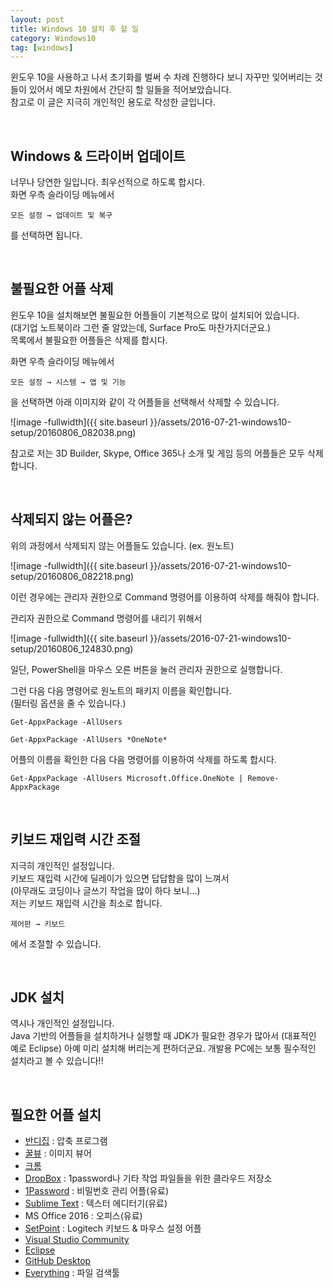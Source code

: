 ```yaml
---
layout: post
title: Windows 10 설치 후 할 일
category: Windows10
tag: [windows]
---
```


윈도우 10을 사용하고 나서 초기화를 벌써 수 차례 진행하다 보니
자꾸만 잊어버리는 것들이 있어서 메모 차원에서 간단히 할 일들을 적어보았습니다.  
참고로 이 글은 지극히 개인적인 용도로 작성한 글입니다.

<br>

## Windows & 드라이버 업데이트

너무나 당연한 일입니다. 최우선적으로 하도록 합시다.  
화면 우측 슬라이딩 메뉴에서 

~~~
모든 설정 → 업데이트 및 복구
~~~

를 선택하면 됩니다.


<br>

## 불필요한 어플 삭제

윈도우 10을 설치해보면 불필요한 어플들이 기본적으로 많이 설치되어 있습니다.  
(대기업 노트북이라 그런 줄 알았는데, Surface Pro도 마찬가지더군요.)  
목록에서 불필요한 어플들은 삭제를 합시다.

화면 우측 슬라이딩 메뉴에서 

~~~
모든 설정 → 시스템 → 앱 및 기능
~~~

을 선택하면 아래 이미지와 같이 각 어플들을 선택해서 삭제할 수 있습니다.

![image -fullwidth]({{ site.baseurl }}/assets/2016-07-21-windows10-setup/20160806_082038.png)

참고로 저는 3D Builder, Skype, Office 365나 소개 및 게임 등의 어플들은 모두 삭제합니다.


<br>

## 삭제되지 않는 어플은?

위의 과정에서 삭제되지 않는 어플들도 있습니다. (ex. 원노트)

![image -fullwidth]({{ site.baseurl }}/assets/2016-07-21-windows10-setup/20160806_082218.png)

이런 경우에는 관리자 권한으로 Command 명령어를 이용하여 삭제를 해줘야 합니다.


관리자 권한으로 Command 명령어를 내리기 위해서

![image -fullwidth]({{ site.baseurl }}/assets/2016-07-21-windows10-setup/20160806_124830.png)

일단, PowerShell을 마우스 오른 버튼을 눌러 관리자 권한으로 실행합니다.

그런 다음 다음 명령어로 원노트의 패키지 이름을 확인합니다.  
(필터링 옵션을 줄 수 있습니다.)

~~~
Get-AppxPackage -AllUsers

Get-AppxPackage -AllUsers *OneNote*
~~~

어플의 이름을 확인한 다음 다음 명령어를 이용하여 삭제를 하도록 합시다.

~~~
Get-AppxPackage -AllUsers Microsoft.Office.OneNote | Remove-AppxPackage
~~~

<br>

## 키보드 재입력 시간 조절

지극히 개인적인 설정입니다.  
키보드 재입력 시간에 딜레이가 있으면 답답함을 많이 느껴서  
(아무래도 코딩이나 글쓰기 작업을 많이 하다 보니...)  
저는 키보드 재입력 시간을 최소로 합니다.

~~~
제어판 → 키보드
~~~

에서 조절할 수 있습니다.


<br>

## JDK 설치

역시나 개인적인 설정입니다.  
Java 기반의 어플들을 설치하거나 실행할 때 JDK가 필요한 경우가
많아서 (대표적인 예로 Eclipse) 아예 미리 설치해 버리는게 편하더군요.
개발용 PC에는 보통 필수적인 설치라고 볼 수 있습니다!!

<br>

## 필요한 어플 설치

* [반디집](https://www.bandisoft.co.kr/bandizip/) : 압축 프로그램
* [꿀뷰](https://www.bandisoft.co.kr/honeyview/) : 이미지 뷰어
* [크롬](https://www.google.co.kr/chrome/browser/desktop/)
* [DropBox](https://www.dropbox.com/ko/downloading) : 1password나 기타 작업 파일들을 위한 클라우드 저장소
* [1Password](https://agilebits.com/downloads) : 비밀번호 관리 어플(유료)
* [Sublime Text](https://www.sublimetext.com/) : 텍스터 에디터기(유료)
* MS Office 2016 : 오피스(유료)
* [SetPoint](http://support.logitech.com/en_us/software/setpoint) : Logitech 키보드 & 마우스 설정 어플
* [Visual Studio Community](https://www.visualstudio.com/ko-kr/products/visual-studio-community-vs.aspx)
* [Eclipse](https://eclipse.org/downloads/)
* [GitHub Desktop](https://desktop.github.com/)
* [Everything](https://www.voidtools.com/) : 파일 검색툴 
